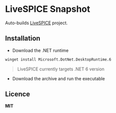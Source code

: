 # LiveSPICE Snapshot

Auto-builds [LiveSPICE](https://github.com/dsharlet/LiveSPICE) project.

## Installation

- Download the .NET runtime

```sh
winget install Microsoft.DotNet.DesktopRuntime.6
```
> LiveSPICE currently targets .NET 6 version

- Download the archive and run the executable

## Licence

**MIT**
